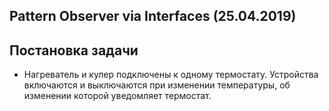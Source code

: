 ## Pattern Observer via Interfaces (25.04.2019)

## Постановка задачи
 - Нагреватель и кулер подключены к одному термостату. Устройства включаются и выключаются при изменении температуры, об изменении которой уведомляет термостат.
